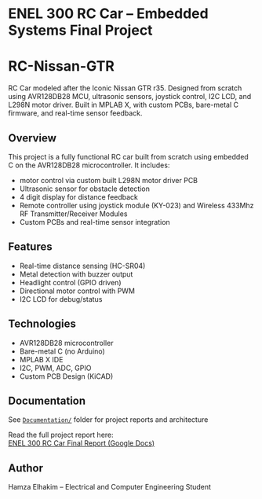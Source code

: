 # ENEL 300 RC Car – Embedded Systems Final Project

# RC-Nissan-GTR
RC Car modeled after the Iconic Nissan GTR r35. Designed from scratch using AVR128DB28 MCU, ultrasonic sensors, joystick control, I2C LCD, and L298N motor driver. Built in MPLAB X, with custom PCBs, bare-metal C firmware, and real-time sensor feedback.

## Overview
This project is a fully functional RC car built from scratch using embedded C on the AVR128DB28 microcontroller. It includes:

- motor control via custom built L298N motor driver PCB
- Ultrasonic sensor for obstacle detection
- 4 digit display for distance feedback
- Remote controller using joystick module (KY-023) and Wireless 433Mhz RF Transmitter/Receiver Modules
- Custom PCBs and real-time sensor integration

## Features
- Real-time distance sensing (HC-SR04)
- Metal detection with buzzer output
- Headlight control (GPIO driven)
- Directional motor control with PWM
- I2C LCD for debug/status

## Technologies
- AVR128DB28 microcontroller
- Bare-metal C (no Arduino)
- MPLAB X IDE
- I2C, PWM, ADC, GPIO
- Custom PCB Design (KiCAD)

## Documentation
See [`Documentation/`](Documentation/) folder for project reports and architecture

Read the full project report here:  
[ENEL 300 RC Car Final Report (Google Docs)]((https://docs.google.com/document/d/1p-epSyup4PSlBaB8h3Y5LkGUN4icb1V6V-HfzxVr1pI/edit?tab=t.0))

## Author
Hamza Elhakim – Electrical and Computer Engineering Student


